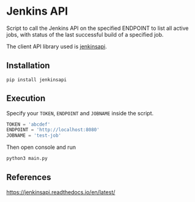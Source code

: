 # Jenkins API

Script to call the Jenkins API on the specified ENDPOINT to list all active jobs, with status of the last successful build of a specified job.

The client API library used is [jenkinsapi](https://github.com/pycontribs/jenkinsapi).

## Installation
```
pip install jenkinsapi
```

## Execution
Specify your `TOKEN`, `ENDPOINT` and `JOBNAME` inside the script.
```python
TOKEN = 'abcdef'
ENDPOINT = 'http://localhost:8080'
JOBNAME = 'test-job'
```
Then open console and run
```sh
python3 main.py
```

## References
https://jenkinsapi.readthedocs.io/en/latest/
